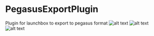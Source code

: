 # PegasusExportPlugin
Plugin for launchbox to export to pegasus format
![alt text](https://github.com/spektor56/PegasusExportPlugin/blob/master/PegasusExportPlugin/img/img1.JPG)
![alt text](https://github.com/spektor56/PegasusExportPlugin/blob/master/PegasusExportPlugin/img/img2.JPG)
![alt text](https://github.com/spektor56/PegasusExportPlugin/blob/master/PegasusExportPlugin/img/img3.JPG)
